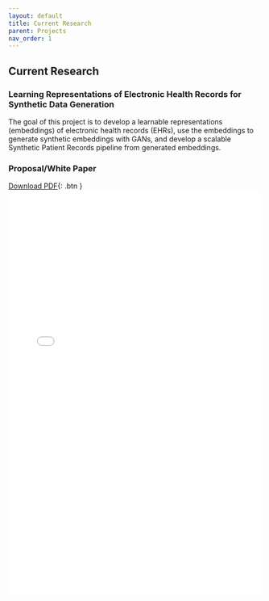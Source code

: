 ```yaml
---
layout: default
title: Current Research
parent: Projects
nav_order: 1
---
```


## Current Research

### Learning Representations of Electronic Health Records for Synthetic Data Generation

The goal of this project is to develop a learnable representations (embeddings) of electronic health records (EHRs), use the embeddings to generate synthetic embeddings with GANs, and develop a scalable Synthetic Patient Records pipeline from generated embeddings.

### Proposal/White Paper

[Download PDF](/projects/ehr.pdf){: .btn }
<embed src="/projects/ehr.pdf" type="application/pdf" width="100%" height="800px"/>

